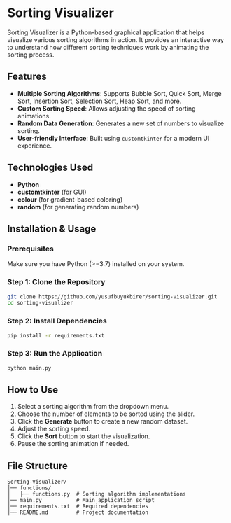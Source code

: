 # Sorting Visualizer

Sorting Visualizer is a Python-based graphical application that helps visualize various sorting algorithms in action. It provides an interactive way to understand how different sorting techniques work by animating the sorting process.

## Features
- **Multiple Sorting Algorithms**: Supports Bubble Sort, Quick Sort, Merge Sort, Insertion Sort, Selection Sort, Heap Sort, and more.
- **Custom Sorting Speed**: Allows adjusting the speed of sorting animations.
- **Random Data Generation**: Generates a new set of numbers to visualize sorting.
- **User-friendly Interface**: Built using `customtkinter` for a modern UI experience.

## Technologies Used
- **Python**
- **customtkinter** (for GUI)
- **colour** (for gradient-based coloring)
- **random** (for generating random numbers)

## Installation & Usage

### Prerequisites
Make sure you have Python (>=3.7) installed on your system.

### Step 1: Clone the Repository
```sh
git clone https://github.com/yusufbuyukbirer/sorting-visualizer.git
cd sorting-visualizer
```

### Step 2: Install Dependencies
```sh
pip install -r requirements.txt
```

### Step 3: Run the Application
```sh
python main.py
```

## How to Use
1. Select a sorting algorithm from the dropdown menu.
2. Choose the number of elements to be sorted using the slider.
3. Click the **Generate** button to create a new random dataset.
4. Adjust the sorting speed.
5. Click the **Sort** button to start the visualization.
6. Pause the sorting animation if needed.

## File Structure
```
Sorting-Visualizer/
│── functions/
│   ├── functions.py  # Sorting algorithm implementations
│── main.py           # Main application script
│── requirements.txt  # Required dependencies
│── README.md         # Project documentation
```


